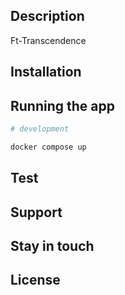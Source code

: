 
## Description

Ft-Transcendence

## Installation

## Running the app

```bash
# development

docker compose up

```

## Test

## Support


## Stay in touch


## License

